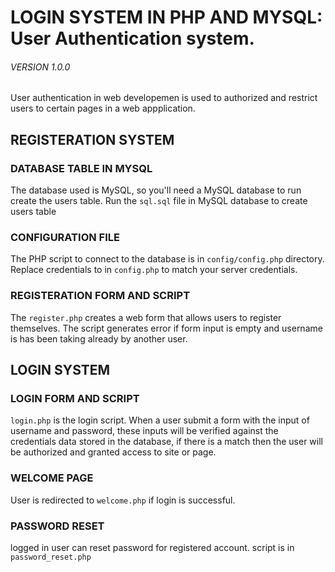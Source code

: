 #  LOGIN SYSTEM IN PHP AND MYSQL: User Authentication system.

###### VERSION 1.0.0

User authentication in web developemen is used to authorized and 
restrict users to certain pages in a web appplication.

## REGISTERATION SYSTEM

### DATABASE TABLE IN MYSQL
The database used is MySQL, so you'll need a MySQL database to run create the users table.
Run the `sql.sql` file in MySQL database to create users table


### CONFIGURATION FILE
The PHP script to connect to the database is in `config/config.php` directory.
Replace credentials to in `config.php` to match your server credentials.

### REGISTERATION FORM AND SCRIPT
The `register.php` creates a web form that allows users to register themselves.
The script generates error if form input is empty and username is has been taking already by another user.

## LOGIN SYSTEM

### LOGIN FORM AND SCRIPT
`login.php` is the login script.
When a user submit a form with the input of username and password, these inputs will be verified against the credentials data stored in the database, if there is a match then the user will be authorized and granted access to site or page.

### WELCOME PAGE
User is redirected to `welcome.php` if login is successful.

### PASSWORD RESET
logged in user can reset password for registered account.
script is in `password_reset.php`
